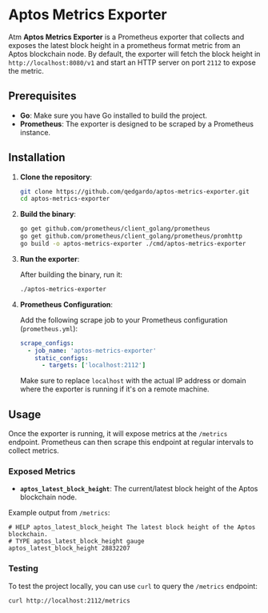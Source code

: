 # Aptos Metrics Exporter

Atm **Aptos Metrics Exporter** is a Prometheus exporter that collects and exposes the latest block height in a prometheus format metric from an Aptos blockchain node. 
By default, the exporter will fetch the block height in `http://localhost:8080/v1` and start an HTTP server on port `2112` to expose the metric.

## Prerequisites

- **Go**: Make sure you have Go installed to build the project.
- **Prometheus**: The exporter is designed to be scraped by a Prometheus instance.

## Installation

1. **Clone the repository**:

    ```bash
    git clone https://github.com/qedgardo/aptos-metrics-exporter.git
    cd aptos-metrics-exporter
    ```

2. **Build the binary**:

    ```bash
    go get github.com/prometheus/client_golang/prometheus
    go get github.com/prometheus/client_golang/prometheus/promhttp
    go build -o aptos-metrics-exporter ./cmd/aptos-metrics-exporter
    ```

3. **Run the exporter**:

    After building the binary, run it:

    ```bash
    ./aptos-metrics-exporter
    ```

4. **Prometheus Configuration**:

    Add the following scrape job to your Prometheus configuration (`prometheus.yml`):

    ```yaml
    scrape_configs:
      - job_name: 'aptos-metrics-exporter'
        static_configs:
          - targets: ['localhost:2112']
    ```

    Make sure to replace `localhost` with the actual IP address or domain where the exporter is running if it's on a remote machine.

## Usage

Once the exporter is running, it will expose metrics at the `/metrics` endpoint. Prometheus can then scrape this endpoint at regular intervals to collect metrics.

### Exposed Metrics

- **`aptos_latest_block_height`**: The current/latest block height of the Aptos blockchain node.

Example output from `/metrics`:

```
# HELP aptos_latest_block_height The latest block height of the Aptos blockchain.
# TYPE aptos_latest_block_height gauge
aptos_latest_block_height 28832207
```

### Testing

To test the project locally, you can use `curl` to query the `/metrics` endpoint:

```bash
curl http://localhost:2112/metrics
```

